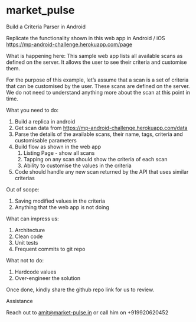 # market_pulse

Build a Criteria Parser in Android

Replicate the functionality shown in this web app in Android / iOS
https://mp-android-challenge.herokuapp.com/page

What is happening here:
This sample web app lists all available scans as defined on the server. It allows the user to see their criteria and customise them. 

For the purpose of this example, let’s assume that a scan is a set of criteria that can be customised by the user. These scans are defined on the server. We do not need to understand anything more about the scan at this point in time.

What you need to do:

1. Build a replica in android
2. Get scan data from https://mp-android-challenge.herokuapp.com/data
3. Parse the details of the available scans, their name, tags, criteria and customisable parameters
4. Build flow as shown in the web app
    1. Listing Page - show all scans 
    2. Tapping on any scan should show the criteria of each scan
    3. Ability to customise the values in the criteria
5. Code should handle any new scan returned by the API that uses similar criterias 

Out of scope:

1. Saving modified values in the criteria
2. Anything that the web app is not doing

What can impress us:

1. Architecture
2. Clean code
3. Unit tests 
4. Frequent commits to git repo

What not to do:

1. Hardcode values
2. Over-engineer the solution

Once done, kindly share the github repo link for us to review.

Assistance

Reach out to amit@market-pulse.in or call him on +919920620452